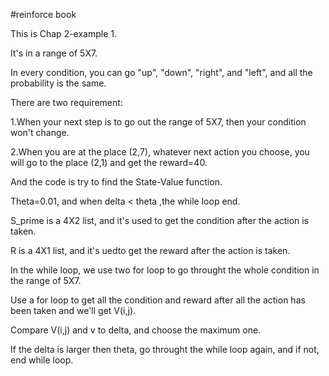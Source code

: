 #reinforce book

This is Chap 2-example 1.

It's in a range of 5X7.

In every condition, you can go "up", "down", "right", and "left", and all the probability is the same.

There are two requirement:

1.When your next step is to go out the range of 5X7, then your condition won't change.

2.When you are at the place (2,7), whatever next action you choose, you will go to the place (2,1) and get the reward=40.

And the code is try to find the State-Value function.

Theta=0.01, and when delta < theta ,the while loop end.

S_prime is a 4X2 list, and it's used to get the condition after the action is taken.

R is a 4X1 list, and it's uedto get the reward after the action is taken.

In the while loop, we use two for loop to go throught the whole condition in the range of 5X7.

Use a for loop to get all the condition and reward after all the action has been taken and we'll get V(i,j).

Compare V(i,j) and v to delta, and choose the maximum one.

If the delta is larger then theta, go throught the while loop again, and if not, end while loop.
